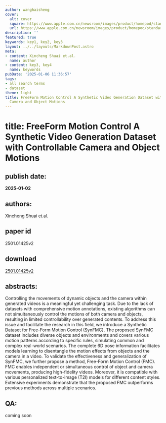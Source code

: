 ```yaml
---
author: wanghaisheng
cover:
  alt: cover
  square: https://www.apple.com.cn/newsroom/images/product/homepod/standard/Apple-HomePod-hero-230118_big.jpg.large_2x.jpg
  url: https://www.apple.com.cn/newsroom/images/product/homepod/standard/Apple-HomePod-hero-230118_big.jpg.large_2x.jpg
description: ''
featured: true
keywords: key1, key2, key3
layout: ../../layouts/MarkdownPost.astro
meta:
- content: Xincheng Shuai et.al.
  name: author
- content: key3, key4
  name: keywords
pubDate: '2025-01-06 11:36:57'
tags:
- all search terms
- dataset
theme: light
title: FreeForm Motion Control A Synthetic Video Generation Dataset with Controllable
  Camera and Object Motions
---
```


# title: FreeForm Motion Control A Synthetic Video Generation Dataset with Controllable Camera and Object Motions 
## publish date: 
**2025-01-02** 
## authors: 
  Xincheng Shuai et.al. 
## paper id
2501.01425v2
## download
[2501.01425v2](http://arxiv.org/abs/2501.01425v2)
## abstracts:
Controlling the movements of dynamic objects and the camera within generated videos is a meaningful yet challenging task. Due to the lack of datasets with comprehensive motion annotations, existing algorithms can not simultaneously control the motions of both camera and objects, resulting in limited controllability over generated contents. To address this issue and facilitate the research in this field, we introduce a Synthetic Dataset for Free-Form Motion Control (SynFMC). The proposed SynFMC dataset includes diverse objects and environments and covers various motion patterns according to specific rules, simulating common and complex real-world scenarios. The complete 6D pose information facilitates models learning to disentangle the motion effects from objects and the camera in a video. To validate the effectiveness and generalization of SynFMC, we further propose a method, Free-Form Motion Control (FMC). FMC enables independent or simultaneous control of object and camera movements, producing high-fidelity videos. Moreover, it is compatible with various personalized text-to-image (T2I) models for different content styles. Extensive experiments demonstrate that the proposed FMC outperforms previous methods across multiple scenarios.
## QA:
coming soon
